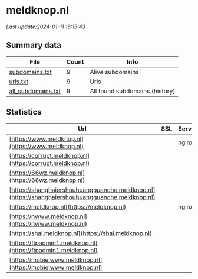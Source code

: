 # meldknop.nl
*Last update:2024-01-11 16:13:43*
## Summary data
| File       | Count | Info |
|------------|-------|------|
|[subdomains.txt](/data/meldknop/subdomains.txt)|9|Alive subdomains|
|[urls.txt](/data/meldknop/urls.txt)|9|Urls|
|[all_subdomains.txt](/data/meldknop/all_subdomains.txt)|9|All found subdomains (history)|
## Statistics
| Url | SSL | Server | Cookie | HSTS | CSP | XFO | XXP | RP | Tech |
|------------|-------|------|------|------|------|------|------|------|------|
|[https://www.meldknop.nl](https://www.meldknop.nl)| |nginx| |:white_check_mark: | | |:white_check_mark: | |:white_check_mark: | |:white_check_mark: | |HSTS MySQL Nginx PHP...| |
|[https://corrupt.meldknop.nl](https://corrupt.meldknop.nl)| | | | | | | |:white_check_mark: | |Nginx| |
|[https://66wz.meldknop.nl](https://66wz.meldknop.nl)| | | | | | | |:white_check_mark: | |Nginx| |
|[https://shanghaiershouhuangguanche.meldknop.nl](https://shanghaiershouhuangguanche.meldknop.nl)| | | | | | | |:white_check_mark: | |Nginx| |
|[https://meldknop.nl](https://meldknop.nl)| |nginx| |:white_check_mark: | | |:white_check_mark: | |:white_check_mark: | |:white_check_mark: | |HSTS Nginx| |
|[https://nwww.meldknop.nl](https://nwww.meldknop.nl)| | | | | | | |:white_check_mark: | |Nginx| |
|[https://shai.meldknop.nl](https://shai.meldknop.nl)| | | | | | | |:white_check_mark: | |Nginx| |
|[https://ftpadmin1.meldknop.nl](https://ftpadmin1.meldknop.nl)| | | | | | | |:white_check_mark: | |Nginx| |
|[https://mobielwww.meldknop.nl](https://mobielwww.meldknop.nl)| | | | | | | |:white_check_mark: | |Nginx| |